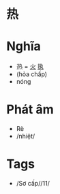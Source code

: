 # 热

# Nghĩa
* 热 = [火](火.md) [执](执.md)
* (hỏa chấp)
* nóng

# Phát âm
* Rè
*  /nhiệt/

# Tags
* /Sơ cấp//11/

